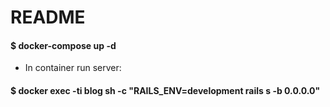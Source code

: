 # README

#### $ docker-compose up -d
* In container run server:

#### $ docker exec -ti blog sh -c "RAILS_ENV=development rails s -b 0.0.0.0" 
